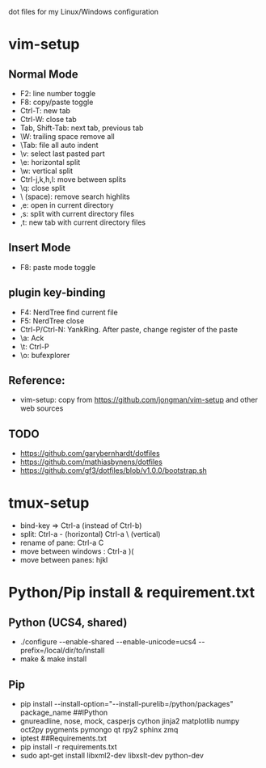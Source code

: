 dot files for my Linux/Windows configuration

# vim-setup

## Normal Mode
* F2: line number toggle
* F8: copy/paste toggle
* Ctrl-T: new tab
* Ctrl-W: close tab
* Tab, Shift-Tab: next tab, previous tab
* \\W: trailing space remove all
* \\Tab: file all auto indent
* \\v: select last pasted part
* \\e: horizontal split
* \\w: vertical split
* Ctrl-j,k,h,l: move between splits
* \\q: close split
* \\ (space): remove search highlits
* ,e: open in current directory
* ,s: split with current directory files
* ,t: new tab with current directory files

## Insert Mode
* F8: paste mode toggle

## plugin key-binding

* F4: NerdTree find current file
* F5: NerdTree close
* Ctrl-P/Ctrl-N: YankRing. After paste, change register of the paste
* \\a: Ack
* \\t: Ctrl-P
* \\o: bufexplorer

## Reference:
* vim-setup: copy from https://github.com/jongman/vim-setup and other web sources

## TODO
*  https://github.com/garybernhardt/dotfiles
*  https://github.com/mathiasbynens/dotfiles
*  https://github.com/gf3/dotfiles/blob/v1.0.0/bootstrap.sh


# tmux-setup
*  bind-key => Ctrl-a (instead of Ctrl-b)
*  split: Ctrl-a - (horizontal) Ctrl-a \ (vertical)
*  rename of pane: Ctrl-a C
*  move between windows : Ctrl-a )(
*  move between panes: hjkl

# Python/Pip install & requirement.txt
## Python (UCS4, shared)
* ./configure --enable-shared --enable-unicode=ucs4 --prefix=/local/dir/to/install
* make & make install
## Pip
* pip install --install-option="--install-purelib=/python/packages" package_name
##IPython
* gnureadline, nose, mock, casperjs cython jinja2 matplotlib numpy oct2py pygments pymongo qt rpy2 sphinx zmq
* iptest
##Requirements.txt
* pip install -r requirements.txt
* sudo apt-get install libxml2-dev libxslt-dev python-dev




